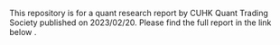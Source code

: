 This repository is for a quant research report by CUHK Quant Trading Society published on 2023/02/20. Please find the full report in the link below <add link here>.
